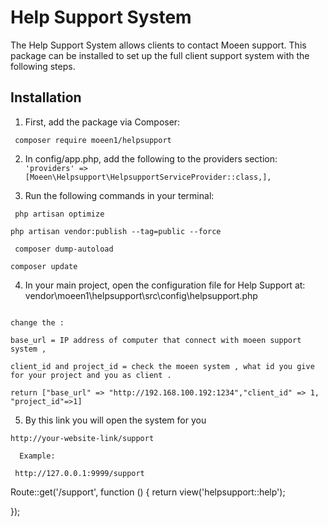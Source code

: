
# Help Support System



The Help Support System allows clients to contact Moeen support. This package can be installed to set up the full client support system with the following steps.



## Installation



1. First, add the package via Composer:


` composer require moeen1/helpsupport`


2. In config/app.php, add the following to the providers section:
  `'providers' => [Moeen\Helpsupport\HelpsupportServiceProvider::class,],`


 3. Run the following commands in your terminal:

` php artisan optimize`

` php artisan vendor:publish --tag=public --force
`

` composer dump-autoload`

` composer update `

4. In your main project, open the configuration file for Help Support at:
                 vendor\moeen1\helpsupport\src\config\helpsupport.php

```

change the :

base_url = IP address of computer that connect with moeen support system ,

client_id and project_id = check the moeen system , what id you give for your project and you as client .

```
` return ["base_url" => "http://192.168.100.192:1234","client_id" => 1,
"project_id"=>1] `


5. By this link you will open the system for you

` http://your-website-link/support `

      Example:

     http://127.0.0.1:9999/support

Route::get('/support', function () {
    return view('helpsupport::help');

});
